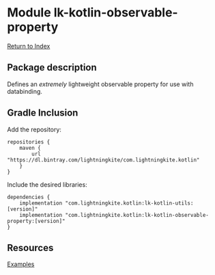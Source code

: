 # Module lk-kotlin-observable-property

[Return to Index](../)

## Package description

Defines an *extremely* lightweight observable property for use with databinding.

## Gradle Inclusion



Add the repository:

```
repositories {
    maven {
        url "https://dl.bintray.com/lightningkite/com.lightningkite.kotlin"
    }
}
```

Include the desired libraries:

```
dependencies {
    implementation "com.lightningkite.kotlin:lk-kotlin-utils:[version]"
    implementation "com.lightningkite.kotlin:lk-kotlin-observable-property:[version]"
}
```

## Resources

[Examples](https://github.com/lightningkite/lk-kotlin/tree/master/lk-kotlin-observable-property/src/test/kotlin/lk/kotlin/observable/property/example)